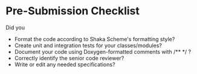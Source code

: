 # Pre-Submission Checklist

Did you

- Format the code according to Shaka Scheme's formatting style?
- Create unit and integration tests for your classes/modules?
- Document your code using Doxygen-formatted comments with /** */ ?
- Correctly identify the senior code reviewer? 
- Write or edit any needed specifications?